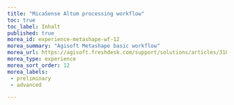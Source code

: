 ```yaml
---
title: "MicaSense Altum processing workflow"
toc: true
toc_label: Inhalt
published: true
morea_id: experience-metashape-wf-12
morea_summary: "Agisoft Metashape basic workflow"
morea_url: https://agisoft.freshdesk.com/support/solutions/articles/31000148381-micasense-altum-processing-workflow-including-reflectance-calibration-in-agisoft-metashape-professi
morea_type: experience
morea_sort_order: 12
morea_labels:
 - preliminary 
 - advanced

---
```


